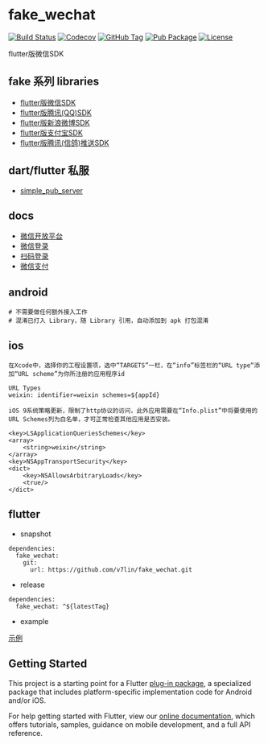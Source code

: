 # fake_wechat

[![Build Status](https://cloud.drone.io/api/badges/v7lin/fake_wechat/status.svg)](https://cloud.drone.io/v7lin/fake_wechat)
[![Codecov](https://codecov.io/gh/v7lin/fake_wechat/branch/master/graph/badge.svg)](https://codecov.io/gh/v7lin/fake_wechat)
[![GitHub Tag](https://img.shields.io/github/tag/v7lin/fake_wechat.svg)](https://github.com/v7lin/fake_wechat/releases)
[![Pub Package](https://img.shields.io/pub/v/fake_wechat.svg)](https://pub.dartlang.org/packages/fake_wechat)
[![License](https://img.shields.io/badge/License-Apache%202.0-blue.svg)](https://github.com/v7lin/fake_wechat/blob/master/LICENSE)

flutter版微信SDK

## fake 系列 libraries

* [flutter版微信SDK](https://github.com/v7lin/fake_wechat)
* [flutter版腾讯(QQ)SDK](https://github.com/v7lin/fake_tencent)
* [flutter版新浪微博SDK](https://github.com/v7lin/fake_weibo)
* [flutter版支付宝SDK](https://github.com/v7lin/fake_alipay)
* [flutter版腾讯(信鸽)推送SDK](https://github.com/v7lin/fake_push)

## dart/flutter 私服

* [simple_pub_server](https://github.com/v7lin/simple_pub_server)

## docs

* [微信开放平台](https://open.weixin.qq.com/)
* [微信登录](https://open.weixin.qq.com/cgi-bin/showdocument?action=dir_list&t=resource/res_list&verify=1&id=open1419317851&token=&lang=zh_CN)
* [扫码登录](https://open.weixin.qq.com/cgi-bin/showdocument?action=dir_list&t=resource/res_list&verify=1&id=215238808828h4XN&token=&lang=zh_CN)
* [微信支付](https://open.weixin.qq.com/cgi-bin/showdocument?action=dir_list&t=resource/res_list&verify=1&id=open1419317780&token=&lang=zh_CN)

## android

````
# 不需要做任何额外接入工作
# 混淆已打入 Library，随 Library 引用，自动添加到 apk 打包混淆
````

## ios

````
在Xcode中，选择你的工程设置项，选中“TARGETS”一栏，在“info”标签栏的“URL type“添加“URL scheme”为你所注册的应用程序id

URL Types
weixin: identifier=weixin schemes=${appId}
````

````
iOS 9系统策略更新，限制了http协议的访问，此外应用需要在“Info.plist”中将要使用的URL Schemes列为白名单，才可正常检查其他应用是否安装。

<key>LSApplicationQueriesSchemes</key>
<array>
    <string>weixin</string>
</array>
<key>NSAppTransportSecurity</key>
<dict>
    <key>NSAllowsArbitraryLoads</key>
    <true/>
</dict>
````

## flutter

* snapshot

````
dependencies:
  fake_wechat:
    git:
      url: https://github.com/v7lin/fake_wechat.git
````

* release

````
dependencies:
  fake_wechat: ^${latestTag}
````

* example

[示例](./example/lib/main.dart)

## Getting Started

This project is a starting point for a Flutter
[plug-in package](https://flutter.io/developing-packages/),
a specialized package that includes platform-specific implementation code for
Android and/or iOS.

For help getting started with Flutter, view our 
[online documentation](https://flutter.io/docs), which offers tutorials, 
samples, guidance on mobile development, and a full API reference.
